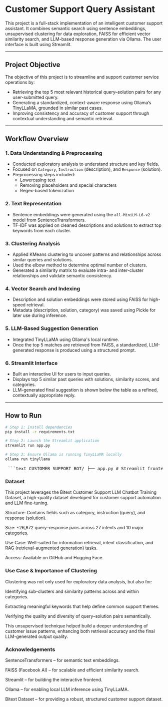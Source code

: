 # Customer Support Query Assistant

This project is a full-stack implementation of an intelligent customer support assistant. It combines semantic search using sentence embeddings, unsupervised clustering for data exploration, FAISS for efficient vector similarity search, and LLM-based response generation via Ollama. The user interface is built using Streamlit.

---

## Project Objective

The objective of this project is to streamline and support customer service operations by:

- Retrieving the top 5 most relevant historical query–solution pairs for any user-submitted query.
- Generating a standardized, context-aware response using Ollama’s TinyLLaMA, grounded in similar past cases.
- Improving consistency and accuracy of customer support through contextual understanding and semantic retrieval.

---

## Workflow Overview

### 1. Data Understanding & Preprocessing
- Conducted exploratory analysis to understand structure and key fields.
- Focused on `Category`, `Instruction` (description), and `Response` (solution).
- Preprocessing steps included:
  - Lowercasing text
  - Removing placeholders and special characters
  - Regex-based tokenization

### 2. Text Representation
- Sentence embeddings were generated using the `all-MiniLM-L6-v2` model from SentenceTransformers.
- TF-IDF was applied on cleaned descriptions and solutions to extract top keywords from each cluster.

### 3. Clustering Analysis
- Applied KMeans clustering to uncover patterns and relationships across similar queries and solutions.
- Used the elbow method to determine optimal number of clusters.
- Generated a similarity matrix to evaluate intra- and inter-cluster relationships and validate semantic consistency.

### 4. Vector Search and Indexing
- Description and solution embeddings were stored using FAISS for high-speed retrieval.
- Metadata (description, solution, category) was saved using Pickle for later use during inference.

### 5. LLM-Based Suggestion Generation
- Integrated TinyLLaMA using Ollama's local runtime.
- Once the top 5 matches are retrieved from FAISS, a standardized, LLM-generated response is produced using a structured prompt.

### 6. Streamlit Interface
- Built an interactive UI for users to input queries.
- Displays top 5 similar past queries with solutions, similarity scores, and categories.
- LLM-generated final suggestion is shown below the table as a refined, contextually appropriate reply.

---

## How to Run

```bash
# Step 1: Install dependencies
pip install -r requirements.txt

# Step 2: Launch the Streamlit application
streamlit run app.py

# Step 3: Ensure Ollama is running TinyLLaMA locally
ollama run tinyllama
```

<pre lang="text"> ```text CUSTOMER_SUPPORT_BOT/ ├── app.py # Streamlit frontend for user interaction ├── clustering.ipynb # Clustering analysis with elbow method ├── vector_db.ipynb # Embedding generation and FAISS indexing ├── EDA.ipynb # Exploratory Data Analysis ├── cleaned_filtered_ds.xlsx # Cleaned dataset used in the final application ├── filtered_ds.xlsx # Initial filtered dataset after column selection ├── cluster_similarity_matrix.xlsx # Matrix showing description-solution cluster mapping ├── customer_query(ds).csv # Sample input query file (CSV) ├── desc_index.faiss # FAISS index file of description embeddings ├── desc_metadata.pkl # Metadata for FAISS (description, solution, category) ├── desc_embeddings.pkl # Pickled Sentence-BERT embeddings of descriptions ├── soln_embeddings.pkl # Pickled Sentence-BERT embeddings of solutions ├── requirements.txt # All Python dependencies └── README.md # Project documentation (you are here) ``` </pre>

### Dataset
This project leverages the Bitext Customer Support LLM Chatbot Training Dataset, a high-quality dataset developed for customer support automation and LLM fine-tuning.

Structure: Contains fields such as category, instruction (query), and response (solution).

Size: ~26,872 query–response pairs across 27 intents and 10 major categories.

Use Case: Well-suited for information retrieval, intent classification, and RAG (retrieval-augmented generation) tasks.

Access: Available on GitHub and Hugging Face.

### Use Case & Importance of Clustering
Clustering was not only used for exploratory data analysis, but also for:

Identifying sub-clusters and similarity patterns across and within categories.

Extracting meaningful keywords that help define common support themes.

Verifying the quality and diversity of query–solution pairs semantically.

This unsupervised technique helped build a deeper understanding of customer issue patterns, enhancing both retrieval accuracy and the final LLM-generated output quality.

### Acknowledgements
SentenceTransformers – for semantic text embeddings.

FAISS (Facebook AI) – for scalable and efficient similarity search.

Streamlit – for building the interactive frontend.

Ollama – for enabling local LLM inference using TinyLLaMA.

Bitext Dataset – for providing a robust, structured customer support dataset.
